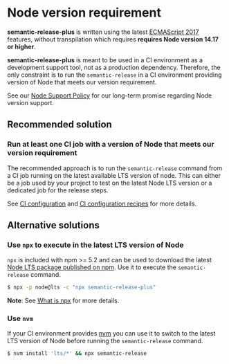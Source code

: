 # Node version requirement

**semantic-release-plus** is written using the latest [ECMAScript 2017](https://www.ecma-international.org/publications/standards/Ecma-262.htm) features, without transpilation which requires **requires Node version 14.17 or higher**.

**semantic-release-plus** is meant to be used in a CI environment as a development support tool, not as a production dependency.
Therefore, the only constraint is to run the `semantic-release` in a CI environment providing version of Node that meets our version requirement.

See our [Node Support Policy](node-support-policy.md) for our long-term promise regarding Node version support.

## Recommended solution

### Run at least one CI job with a version of Node that meets our version requirement

The recommended approach is to run the `semantic-release` command from a CI job running on the latest available LTS version of node.
This can either be a job used by your project to test on the latest Node LTS version or a dedicated job for the release steps.

See [CI configuration](../usage/ci-configuration.md) and [CI configuration recipes](../recipes/release-workflow/README.md#ci-configurations) for more details.

## Alternative solutions

### Use `npx` to execute in the latest LTS version of Node

`npx` is included with npm >= 5.2 and can be used to download the latest [Node LTS package published on npm](https://www.npmjs.com/package/node).
Use it to execute the `semantic-release` command.

```bash
$ npx -p node@lts -c "npx semantic-release-plus"
```

**Note**: See [What is npx](./FAQ.md#what-is-npx) for more details.

### Use `nvm`

If your CI environment provides [nvm](https://github.com/creationix/nvm) you can use it to switch to the latest LTS version of Node before running the `semantic-release` command.

```bash
$ nvm install 'lts/*' && npx semantic-release
```

